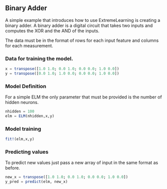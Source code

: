 ## Binary Adder

A simple example that introduces how to use ExtremeLearning is creating a binary adder. A binary adder is a digital circuit that takes two inputs and computes the XOR and the AND of the inputs. 

The data must be in the format of rows for each input feature and columns for each measurement.

### Data for training the model.
```julia
x = transpose([1.0 1.0; 0.0 1.0; 0.0 0.0; 1.0 0.0])
y = transpose([0.0 1.0; 1.0 0.0; 0.0 0.0; 1.0 0.0])
```


### Model Definition
For a simple ELM the only parameter that must be provided is the number of hidden neurons.



```julia
nhidden = 100
elm = ELM(nhidden,x,y)
```

### Model training
```julia
fit!(elm,x,y)
```
### Predicting values

To predict new values just pass a new array of input in the same format as before.

```julia
new_x = transpose([1.0 1.0; 0.0 1.0; 0.0 0.0; 1.0 0.0])
y_pred = predict(elm, new_x)
```
